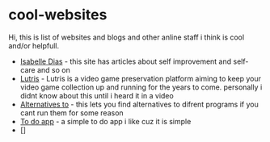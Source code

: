 # cool-websites
Hi, this is list of websites and blogs and other anline staff i think is cool and/or helpfull.
* [Isabelle Dias](https://isabelledias.com/) - this site has articles about self improvement and self-care and so on
* [Lutris](https://lutris.net/) - Lutris is a video game preservation platform aiming to keep your video game collection up and running for the years to come. personally i didnt know about this until i heard it in a video
* [Alternatives to](https://alternativeto.net/) - this lets you find alternatives to difrent programs if you cant run them for some reason
* [To do app](https://akashramaswamy.dev/projects/done) - a simple to do app i like cuz it is simple
* []
